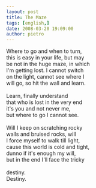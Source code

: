 ```yaml
---
layout: post
title: The Maze
tags: [english,]
date: 2008-03-20 19:09:00
author: pietro
---
```

Where to go and when to turn,<br/>this is easy in your life, but may<br/>be not in the huge maze, in which<br/>I'm getting lost. I cannot switch<br/>on the light, cannot see where I<br/>will go, so hit the wall and learn.<br/><br/>Learn, finally understand<br/>that who is lost in the very end<br/>it's you and not never me,<br/>but where to go I cannot see.<br/><br/>Will I keep on scratching rocky<br/>walls and bruised rocks, will<br/>I force myself to walk till light,<br/>cause this world is cold and tight,<br/>dunno if it's enough my will,<br/>but in the end I'll face the tricky<br/><br/>destiny.<br/>Destiny.
